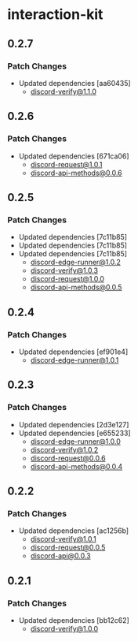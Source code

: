# interaction-kit

## 0.2.7

### Patch Changes

- Updated dependencies [aa60435]
  - discord-verify@1.1.0

## 0.2.6

### Patch Changes

- Updated dependencies [671ca06]
  - discord-request@1.0.1
  - discord-api-methods@0.0.6

## 0.2.5

### Patch Changes

- Updated dependencies [7c11b85]
- Updated dependencies [7c11b85]
- Updated dependencies [7c11b85]
  - discord-edge-runner@1.0.2
  - discord-verify@1.0.3
  - discord-request@1.0.0
  - discord-api-methods@0.0.5

## 0.2.4

### Patch Changes

- Updated dependencies [ef901e4]
  - discord-edge-runner@1.0.1

## 0.2.3

### Patch Changes

- Updated dependencies [2d3e127]
- Updated dependencies [e655233]
  - discord-edge-runner@1.0.0
  - discord-verify@1.0.2
  - discord-request@0.0.6
  - discord-api-methods@0.0.4

## 0.2.2

### Patch Changes

- Updated dependencies [ac1256b]
  - discord-verify@1.0.1
  - discord-request@0.0.5
  - discord-api@0.0.3

## 0.2.1

### Patch Changes

- Updated dependencies [bb12c62]
  - discord-verify@1.0.0
